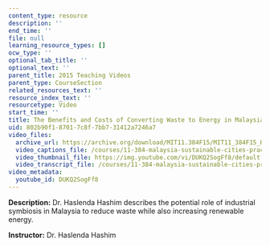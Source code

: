```yaml
---
content_type: resource
description: ''
end_time: ''
file: null
learning_resource_types: []
ocw_type: ''
optional_tab_title: ''
optional_text: ''
parent_title: 2015 Teaching Videos
parent_type: CourseSection
related_resources_text: ''
resource_index_text: ''
resourcetype: Video
start_time: ''
title: The Benefits and Costs of Converting Waste to Energy in Malaysia
uid: 802b90f1-8701-7c8f-7bb7-31412a7246a7
video_files:
  archive_url: https://archive.org/download/MIT11.384F15/MIT11_384F15_Haslenda_300k.mp4
  video_captions_file: /courses/11-384-malaysia-sustainable-cities-practicum-spring-2018/ec3f1bf3f7da5abb95545e08a2c26acd_DUKQ2SogFf8.vtt
  video_thumbnail_file: https://img.youtube.com/vi/DUKQ2SogFf8/default.jpg
  video_transcript_file: /courses/11-384-malaysia-sustainable-cities-practicum-spring-2018/bab54c1ba47a38d4f90fbad951c0ecf0_DUKQ2SogFf8.pdf
video_metadata:
  youtube_id: DUKQ2SogFf8
---
```


**Description:** Dr. Haslenda Hashim describes the potential role of industrial symbiosis in Malaysia to reduce waste while also increasing renewable energy.

**Instructor:** Dr. Haslenda Hashim



